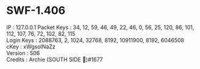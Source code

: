 # SWF-1.406
IP : 127.0.0.1
Packet Keys : 34, 12, 59, 46, 49, 22, 46, 0, 56, 25, 120, 86, 101, 112, 107, 76, 72, 102, 82, 115<br>
Login Keys : 2088763, 2, 1024, 32768, 8192, 10911900, 8192, 6046508<br>
cKey : xWgsoINaZz<br>
Version : 506<br>
Credits : Archie (SOUTH SIDE 🐍)#1677<br>
